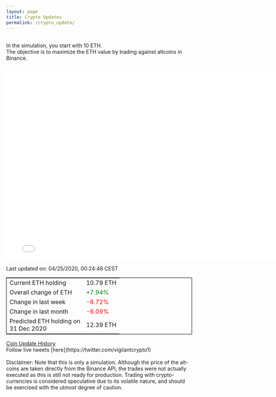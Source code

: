 ```yaml
---
layout: page
title: Crypto Updates
permalink: /crypto_update/
---
```

<br>In the simulation, you start with 10 ETH.<br>The objective is to maximize the ETH value by trading against altcoins 
in Binance.

<iframe width="775" height="525" frameborder="0" scrolling="no" src="//plotly.com/~vikramaditya91/109.embed"></iframe>

Last updated on: 04/25/2020, 00:24:48 CEST 
<table style="border:1px solid black;margin-left:auto;margin-right:auto;">
	<tbody>
	<tr>
		<td>Current ETH holding</td>
		<td>     10.79 ETH</td>
	</tr>
	<tr>
		<td>Overall change of ETH</td>
		<td><font color="green">+7.94%</font></td>
	</tr>
	<tr>
		<td>Change in last week</td>
		<td><font color="red">-6.72%</font></td>
	</tr>
	<tr>
		<td>Change in last month</td>
		<td><font color="red">-6.09%</font></td>
	</tr>
    <tr>
		<td>Predicted ETH holding on<br>31 Dec 2020</td>
		<td>     12.39 ETH</td>
	</tr>
	</tbody>
</table>
<a href="{{ site.baseurl }}/crypto_history">Coin Update History</a>
<br>
Follow live tweets [here](https://twitter.com/vigilantcrypto1)
<br>
<br>
Disclaimer:
Note that this is only a simulation. Although the price of the alt-coins are taken directly from the Binance API, the trades were not actually executed as this is still not ready for production.
Trading with crypto-currencies is considered speculative due to its volatile nature, and should be exercised with the utmost degree of caution.